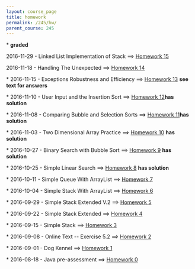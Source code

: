 ```yaml
---
layout: course_page
title: homework
permalink: /245/hw/
parent_course: 245
---
```


\* **graded**

2016-11-29 - Linked List Implementation of Stack ==> [Homework 15](/245/hw15)

2016-11-18 - Handling The Unexpected ==> [Homework 14](/245/hw14)

\* 2016-11-15 - Exceptions Robustness and Efficiency ==> [Homework 13](/245/hw13) **see text for answers** 

\* 2016-11-10 - User Input and the Insertion Sort ==> [Homework 12](/245/hw12)**has solution** 

\* 2016-11-08 - Comparing Bubble and Selection Sorts ==> [Homework 11](/245/hw11)**has solution** 

\*  2016-11-03 - Two Dimensional Array Practice ==> [Homework 10](/245/hw10) **has solution**

\*  2016-10-27 - Binary Search with Bubble Sort ==> [Homework 9](/245/hw9) **has solution**

\*  2016-10-25 - Simple Linear Search ==> [Homework 8](/245/hw8) **has solution**

\* 2016-10-11 - Simple Queue With ArrayList ==> [Homework 7](/245/hw7)

\* 2016-10-04 - Simple Stack With ArrayList ==> [Homework 6](/245/hw6)

\* 2016-09-29 - Simple Stack Extended V.2 ==> [Homework 5](/245/hw5)

\* 2016-09-22 - Simple Stack Extended ==> [Homework 4](/245/hw4)

\* 2016-09-15 - Simple Stack ==> [Homework 3](/245/hw3)

\* 2016-09-08 - Online Text -- Exercise 5.2 ==> [Homework 2](/245/hw2)

\* 2016-09-01 - Dog Kennel ==> [Homework 1](/245/hw1)

\* 2016-08-18 - Java pre-assessment ==> [Homework 0](/245/hw0)


